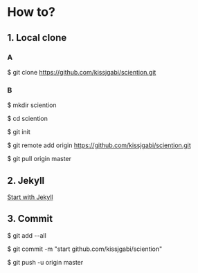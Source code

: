 # How to? 

## 1. Local clone

### A

$ git clone https://github.com/kissjgabi/sciention.git  

### B

$ mkdir sciention  

$ cd sciention  

$ git init  

$ git remote add origin https://github.com/kissjgabi/sciention.git  

$ git pull origin master  

## 2. Jekyll

[Start with Jekyll](https://kissjgabi.github.io/kiss)  

## 3. Commit

$ git add --all  

$ git commit -m "start github.com/kissjgabi/sciention"  

$ git push -u origin master  
